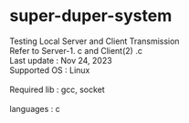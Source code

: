# super-duper-system
Testing Local Server and Client Transmission 
<br>
Refer to Server-1. c and Client(2) .c
<br>
Last update : Nov 24, 2023 
<br> Supported OS :  Linux<br> 
<br>Required lib : gcc, socket<br>
<br>languages : c <br>
